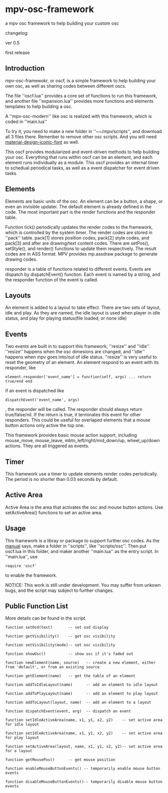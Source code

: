 # mpv-osc-framework

a mpv osc framework to help building your custom osc

changelog:

ver 0.5

first release

## Introduction

mpv-osc-framewokr, or oscf, is a simple framework to help building your own osc, as well as sharing codes between different oscs.

The file ''oscf.lua'' provides a core set of functions to run this framework, and another file ''expansion.lua'' provides more functions and elements templates to help building a osc.

A ''mpv-osc-modern'' like osc is realized with this framework, which is coded in ''main.lua''

To try it, you need to make a new folder in ''~~/mpv/scripts'', and download all 3 files there. Remenber to remove other osc scripts. And you will need [material-design-iconic-font](https://zavoloklom.github.io/material-design-iconic-font/) as well.

This oscf provides modularized and event-driven methods to help building your osc. Everything that runs within oscf can be an element, and each element runs individually as a module. This oscf provides an internal timer to schedual periodical tasks, as well as a event dispatcher for event driven tasks. 

## Elements

Elements are basic units of the osc. An element can be a button, a shape, or even an invisible updater. The default element is already defined in the code. The most important part is the render functions and the responder table.

Function tick() periodically updates the render codes to the framework, which is controlled by the system timer. The render codes are stored in ''pack'' table. pack[1] stores position codes, pack[2] style codes, and pack[3] and after are drawing/text content codes. There are setPos(), setStyle(), and render() functions to update them respectively. The result codes are in ASS format. MPV provides mp.assdraw package to generate drawing codes. 

responder is a table of functions related to different events. Events are dispatch by dispatchEvent() function. Each event is named by a string, and the responder function of the event is called.

## Layouts

An element is added to a layout to take effect. There are two sets of layout, idle and play. As they are named, the idle layout is used when player in idle status, and play for playing status(file loaded, or none idle)

## Events

Two events are built in to support this framework, ''resize'' and ''idle''. ''resize'' happens when the osc dimesions are changed, and ''idle'' happens when mpv goes into/out of idle status. ''resize'' is very useful to reset the geometry of an element. An element respond to an event with its responder, like
```
element.responder['event_name'] = function(self, args) ... return true/end end
```
if an event is dispatched like
```
dispatchEvent('event_name', args)
```
, the responder will be called. The responder should always return true/false/nil. If the return is true, it terminates this event for other responders. This could be useful for overlaped elements that a mouse button actions only active the top one.

This framework provides basic mouse action support, including mouse_move, mouse_leave, mbtn_left/right/mid_down/up, wheel_up/down actions. They are all triggered as events.

## Timer

This framework use a timer to update elements render codes periodically. The period is no shorter than 0.03 seconds by default.

## Active Area

Active Area is the area that activates the osc and mouse button actions. Use setActiveArea() functions to set an active area.

## Usage

This framework is a libray or package to support further osc codes. As the [manual](https://mpv.io/manual/master/#script-location) says, make a folder in ''scripts'', like ''scripts/osc''. Then put oscf.lua in this folder, and maker another ''main.lua'' as the entry script. In ''main.lua'', use
```
require 'oscf'
```
to enable the framework.

NOTICE: This work is still under development. You may suffer from unkown bugs, and the script may subject to further changes.

## Public Function List

More details can be found in the script.

```
function setOsd(text)       -- set osd display

function getVisibility()    -- get osc visibility

function setVisibility(mode)-- set osc visibility

function showOsc()          -- show osc if it's faded out

function newElement(name, source)   -- create a new element, either from 'default', or from an existing source

function getElement(name)   -- get the table of an element

function addToIdleLayout(name)      -- add an element to idle layout

function addToPlayLayout(name)      -- add an element to play layout

function addToLayout(layout, name)  -- add an element to a layout

function dispatchEvent(event, arg)  -- dispatch an event

function setIdleActiveArea(name, x1, y1, x2, y2)    -- set active area for idle layout

function setIdleActiveArea(name, x1, y1, x2, y2)    -- set active area for play layout

function setActiveArea(layout, name, x1, y1, x2, y2)-- set active area for a layout

function getMousePos()      -- get mouse position

function enableMouseButtonEvents() -- temporarily enable mouse button events

function disableMouseButtonEvents()-- temporarily disable mouse button events
```
